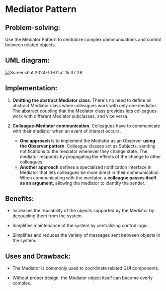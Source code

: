 # Mediator Pattern
## Problem-solving:
Use the Mediator Pattern to centralize complex communications and control between related objects.

## UML diagram:
![Screenshot 2024-10-01 at 15 37 28](https://github.com/user-attachments/assets/2e0cfa73-1d28-45c2-9137-798ebaa3776b)

## Implementation:
1. **Omitting the abstract Mediator class**.
There's no need to define an abstract Mediator class when colleagues work with only one mediator.
The abstract coupling that the Mediator class provides lets colleagues work with different Mediator subclasses, and vice versa.

2. **Colleague-Mediator communication**.
Colleagues have to communicate with their mediator when an event of interest occurs.
   - **One approach** is to implement the Mediator as an Observer **using the Observer pattern**.
   Colleague classes act as Subjects, sending notifications to the mediator whenever they change state.
   The mediator responds by propagating the effects of the change to other colleagues.
   - **Another approach** defines a specialized notification interface in Mediator that lets colleagues be more direct in their communication.
   When communicating with the mediator, a **colleague passes itself as an argument**, allowing the mediator to identify the sender.

## Benefits:
- Increases the reusability of the objects supported by the Mediator by decoupling them from the system.

- Simplifies maintenance of the system by centralizing control logic.

- Simplifies and reduces the variety of messages sent between objects in the system.

## Uses and Drawback:
- The Mediator is commonly used to coordinate related GUI components.

- Without proper design, the Mediator object itself can become overly complex.
